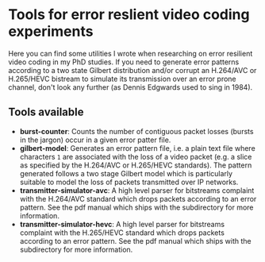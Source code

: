# Tools for error reslient video coding experiments
Here you can find some utilities I wrote when researching on error resilient video coding in my PhD studies. If you need to generate error patterns according to a two state Gilbert distribution and/or corrupt an H.264/AVC or H.265/HEVC bistream to simulate its transmission over an error prone channel, don't look any further (as Dennis Edgwards used to sing in 1984).

## Tools available
 * **burst-counter**: Counts the number of contiguous packet losses (bursts in the jargon) occur in a given error patter file.
 * **gilbert-model**: Generates an error pattern file, i.e. a plain text file where characters `1` are associated with the loss of a video packet (e.g. a slice as specified by the H.264/AVC or H.265/HEVC standards). The pattern generated follows a two stage Gilbert model which is particularly suitable to model the loss of packets transmitted over IP networks.
 * **transmitter-simulator-avc**: A high level parser for bitstreams complaint with the H.264/AVC standard which drops packets according to an error pattern. See the pdf manual which ships with the subdirectory for more information.
 * **transmitter-simulator-hevc**: A high level parser for bitstreams complaint with the H.265/HEVC standard which drops packets according to an error pattern. See the pdf manual which ships with the subdirectory for more information.